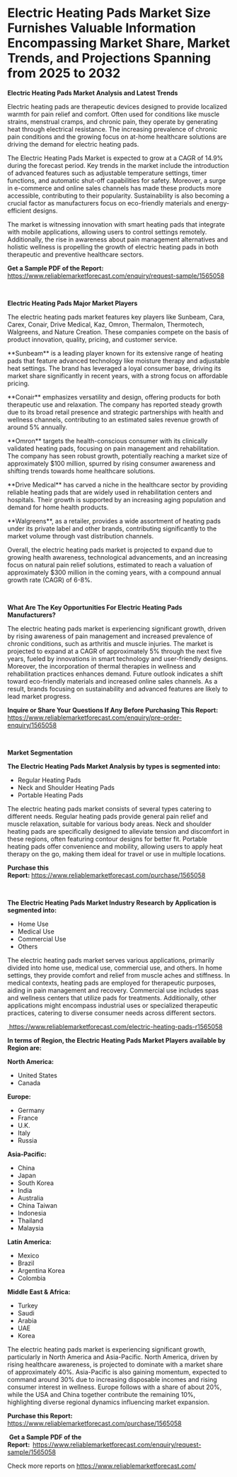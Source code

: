 <p><h1>Electric Heating Pads Market Size Furnishes Valuable Information Encompassing Market Share, Market Trends, and Projections Spanning from 2025 to 2032</h1></p><p><strong>Electric Heating Pads Market Analysis and Latest Trends</strong></p>
<p><p>Electric heating pads are therapeutic devices designed to provide localized warmth for pain relief and comfort. Often used for conditions like muscle strains, menstrual cramps, and chronic pain, they operate by generating heat through electrical resistance. The increasing prevalence of chronic pain conditions and the growing focus on at-home healthcare solutions are driving the demand for electric heating pads.</p><p>The Electric Heating Pads Market is expected to grow at a CAGR of 14.9% during the forecast period. Key trends in the market include the introduction of advanced features such as adjustable temperature settings, timer functions, and automatic shut-off capabilities for safety. Moreover, a surge in e-commerce and online sales channels has made these products more accessible, contributing to their popularity. Sustainability is also becoming a crucial factor as manufacturers focus on eco-friendly materials and energy-efficient designs. </p><p>The market is witnessing innovation with smart heating pads that integrate with mobile applications, allowing users to control settings remotely. Additionally, the rise in awareness about pain management alternatives and holistic wellness is propelling the growth of electric heating pads in both therapeutic and preventive healthcare sectors.</p></p>
<p><strong>Get a Sample PDF of the Report:&nbsp;</strong> <a href="https://www.reliablemarketforecast.com/enquiry/request-sample/1565058?utm_campaign=3505&utm_medium=2&utm_source=Github&utm_content=ia&utm_term=11042025&utm_id=electric-heating-pads">https://www.reliablemarketforecast.com/enquiry/request-sample/1565058</a></p>
<p>&nbsp;</p>
<p><strong>Electric Heating Pads Major Market Players</strong></p>
<p><p>The electric heating pads market features key players like Sunbeam, Cara, Carex, Conair, Drive Medical, Kaz, Omron, Thermalon, Thermotech, Walgreens, and Nature Creation. These companies compete on the basis of product innovation, quality, pricing, and customer service.</p><p>**Sunbeam** is a leading player known for its extensive range of heating pads that feature advanced technology like moisture therapy and adjustable heat settings. The brand has leveraged a loyal consumer base, driving its market share significantly in recent years, with a strong focus on affordable pricing.</p><p>**Conair** emphasizes versatility and design, offering products for both therapeutic use and relaxation. The company has reported steady growth due to its broad retail presence and strategic partnerships with health and wellness channels, contributing to an estimated sales revenue growth of around 5% annually.</p><p>**Omron** targets the health-conscious consumer with its clinically validated heating pads, focusing on pain management and rehabilitation. The company has seen robust growth, potentially reaching a market size of approximately $100 million, spurred by rising consumer awareness and shifting trends towards home healthcare solutions.</p><p>**Drive Medical** has carved a niche in the healthcare sector by providing reliable heating pads that are widely used in rehabilitation centers and hospitals. Their growth is supported by an increasing aging population and demand for home health products.</p><p>**Walgreens**, as a retailer, provides a wide assortment of heating pads under its private label and other brands, contributing significantly to the market volume through vast distribution channels.</p><p>Overall, the electric heating pads market is projected to expand due to growing health awareness, technological advancements, and an increasing focus on natural pain relief solutions, estimated to reach a valuation of approximately $300 million in the coming years, with a compound annual growth rate (CAGR) of 6-8%.</p></p>
<p>&nbsp;</p>
<p><strong>What Are The Key Opportunities For Electric Heating Pads Manufacturers?</strong></p>
<p><p>The electric heating pads market is experiencing significant growth, driven by rising awareness of pain management and increased prevalence of chronic conditions, such as arthritis and muscle injuries. The market is projected to expand at a CAGR of approximately 5% through the next five years, fueled by innovations in smart technology and user-friendly designs. Moreover, the incorporation of thermal therapies in wellness and rehabilitation practices enhances demand. Future outlook indicates a shift toward eco-friendly materials and increased online sales channels. As a result, brands focusing on sustainability and advanced features are likely to lead market progress.</p></p>
<p><strong>Inquire or Share Your Questions If Any Before Purchasing This Report:</strong> <a href="https://www.reliablemarketforecast.com/enquiry/pre-order-enquiry/1565058?utm_campaign=3505&utm_medium=2&utm_source=Github&utm_content=ia&utm_term=11042025&utm_id=electric-heating-pads">https://www.reliablemarketforecast.com/enquiry/pre-order-enquiry/1565058</a></p>
<p>&nbsp;</p>
<p><strong>Market Segmentation</strong></p>
<p><strong>The Electric Heating Pads Market Analysis by types is segmented into:</strong></p>
<p><ul><li>Regular Heating Pads</li><li>Neck and Shoulder Heating Pads</li><li>Portable Heating Pads</li></ul></p>
<p><p>The electric heating pads market consists of several types catering to different needs. Regular heating pads provide general pain relief and muscle relaxation, suitable for various body areas. Neck and shoulder heating pads are specifically designed to alleviate tension and discomfort in these regions, often featuring contour designs for better fit. Portable heating pads offer convenience and mobility, allowing users to apply heat therapy on the go, making them ideal for travel or use in multiple locations.</p></p>
<p><strong>Purchase this Report:&nbsp;</strong><a href="https://www.reliablemarketforecast.com/purchase/1565058?utm_campaign=3505&utm_medium=2&utm_source=Github&utm_content=ia&utm_term=11042025&utm_id=electric-heating-pads">https://www.reliablemarketforecast.com/purchase/1565058</a></p>
<p>&nbsp;</p>
<p><strong>The Electric Heating Pads Market Industry Research by Application is segmented into:</strong></p>
<p><ul><li>Home Use</li><li>Medical Use</li><li>Commercial Use</li><li>Others</li></ul></p>
<p><p>The electric heating pads market serves various applications, primarily divided into home use, medical use, commercial use, and others. In home settings, they provide comfort and relief from muscle aches and stiffness. In medical contexts, heating pads are employed for therapeutic purposes, aiding in pain management and recovery. Commercial use includes spas and wellness centers that utilize pads for treatments. Additionally, other applications might encompass industrial uses or specialized therapeutic practices, catering to diverse consumer needs across different sectors.</p></p>
<p><a href="https://www.reliablemarketforecast.com/electric-heating-pads-r1565058?utm_campaign=3505&utm_medium=2&utm_source=Github&utm_content=ia&utm_term=11042025&utm_id=electric-heating-pads">&nbsp;https://www.reliablemarketforecast.com/electric-heating-pads-r1565058</a></p>
<p><strong>In terms of Region, the Electric Heating Pads Market Players available by Region are:</strong></p>
<p>
    <p> <strong> North America: </strong>
        <ul>
            <li>United States</li>
            <li>Canada</li>
        </ul>
        </p> 
    <p> <strong> Europe: </strong>
        <ul>
            <li>Germany</li>
            <li>France</li>
            <li>U.K.</li>
            <li>Italy</li>
            <li>Russia</li>
        </ul>
        </p> 
    <p> <strong> Asia-Pacific: </strong>
        <ul>
            <li>China</li>
            <li>Japan</li>
            <li>South Korea</li>
            <li>India</li>
            <li>Australia</li>
            <li>China Taiwan</li>
            <li>Indonesia</li>
            <li>Thailand</li>
            <li>Malaysia</li>
        </ul>
        </p> 
    <p> <strong> Latin America: </strong>
        <ul>
            <li>Mexico</li>
            <li>Brazil</li>
            <li>Argentina Korea</li>
            <li>Colombia</li>
        </ul>
        </p> 
    <p> <strong> Middle East & Africa: </strong>
        <ul>
            <li>Turkey</li>
            <li>Saudi</li>
            <li>Arabia</li>
            <li>UAE</li>
            <li>Korea</li>
        </ul>
    </p>
    </p>
<p><p>The electric heating pads market is experiencing significant growth, particularly in North America and Asia-Pacific. North America, driven by rising healthcare awareness, is projected to dominate with a market share of approximately 40%. Asia-Pacific is also gaining momentum, expected to command around 30% due to increasing disposable incomes and rising consumer interest in wellness. Europe follows with a share of about 20%, while the USA and China together contribute the remaining 10%, highlighting diverse regional dynamics influencing market expansion.</p></p>
<p><strong>Purchase this Report: </strong><a href="https://www.reliablemarketforecast.com/purchase/1565058?utm_campaign=3505&utm_medium=2&utm_source=Github&utm_content=ia&utm_term=11042025&utm_id=electric-heating-pads">https://www.reliablemarketforecast.com/purchase/1565058</a></p>
<p>&nbsp;<strong>Get a Sample PDF of the Report:&nbsp;&nbsp;</strong><a href="https://www.reliablemarketforecast.com/enquiry/request-sample/1565058?utm_campaign=3505&utm_medium=2&utm_source=Github&utm_content=ia&utm_term=11042025&utm_id=electric-heating-pads">https://www.reliablemarketforecast.com/enquiry/request-sample/1565058</a></p>
<p><strong></strong></p>
<p>Check more reports on <a href="https://www.reliablemarketforecast.com/?utm_campaign=3505&utm_medium=2&utm_source=Github&utm_content=ia&utm_term=11042025&utm_id=electric-heating-pads">https://www.reliablemarketforecast.com/</a></p>